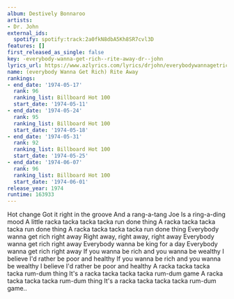 ```yaml
---
album: Destively Bonnaroo
artists:
- Dr. John
external_ids:
  spotify: spotify:track:2a0fkN8dbA5Kh8SR7cvl3D
features: []
first_released_as_single: false
key: -everybody-wanna-get-rich--rite-away-dr--john
lyrics_url: https://www.azlyrics.com/lyrics/drjohn/everybodywannagetrichriteaway.html
name: (everybody Wanna Get Rich) Rite Away
rankings:
- end_date: '1974-05-17'
  rank: 96
  ranking_list: Billboard Hot 100
  start_date: '1974-05-11'
- end_date: '1974-05-24'
  rank: 95
  ranking_list: Billboard Hot 100
  start_date: '1974-05-18'
- end_date: '1974-05-31'
  rank: 92
  ranking_list: Billboard Hot 100
  start_date: '1974-05-25'
- end_date: '1974-06-07'
  rank: 96
  ranking_list: Billboard Hot 100
  start_date: '1974-06-01'
release_year: 1974
runtime: 163933
---
```

Hot change
Got it right in the groove
And a rang-a-tang Joe
Is a ring-a-ding mood
A little racka tacka tacka tacka run done thing
A racka tacka tacka tacka run done thing
A racka tacka tacka tacka run done thing
Everybody wanna get rich right away
Right away, right away, right away
Everybody wanna get rich right away
Everybody wanna be king for a day
Everybody wanna get rich right away
If you wanna be rich and you wanna be wealthy
I believe I'd rather be poor and healthy
If you wanna be rich and you wanna be wealthy
I believe I'd rather be poor and healthy
A racka tacka tacka tacka rum-dum thing
It's a racka tacka tacka tacka rum-dum game
A racka tacka tacka tacka rum-dum thing
It's a racka tacka tacka tacka rum-dum game..
